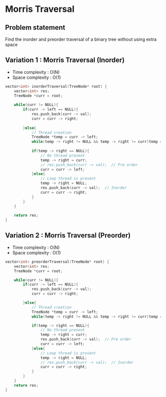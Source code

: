 # Morris Traversal

## Problem statement 

Find the inorder and preorder traversal of a binary tree without using extra space

## Variation 1 : Morris Traversal (Inorder)

- Time complexity : O(N)
- Space complexity : O(1) 

```cpp
vector<int> inorderTraversal(TreeNode* root) {
    vector<int> res;
    TreeNode *curr = root;
    
    while(curr != NULL){
        if(curr -> left == NULL){
            res.push_back(curr -> val);
            curr = curr -> right;
            
        }else{
            // Thread creation
            TreeNode *temp = curr -> left;
            while(temp -> right != NULL && temp -> right != curr)temp = temp -> right;  // Rightmost node on the left subtree
    
            if(temp -> right == NULL){
                // No thread present
                temp -> right = curr;
                // res.push_back(curr -> val);  // Pre order
                curr = curr -> left;
            }else{
                // Loop thread is present
                temp -> right = NULL;
                res.push_back(curr -> val);  // Inorder
                curr = curr -> right;
            }
        }
    }
    
    return res;
}
```

## Variation 2 : Morris Traversal (Preorder)

- Time complexity : O(N)
- Space complexity : O(1) 

```cpp
vector<int> preorderTraversal(TreeNode* root) {
    vector<int> res;
    TreeNode *curr = root;

    while(curr != NULL){
        if(curr -> left == NULL){
            res.push_back(curr -> val);
            curr = curr -> right;

        }else{
            // Thread creation
            TreeNode *temp = curr -> left;
            while(temp -> right != NULL && temp -> right != curr)temp = temp -> right;  // Rightmost node on the left subtree

            if(temp -> right == NULL){
                // No thread present
                temp -> right = curr;
                res.push_back(curr -> val);  // Pre order
                curr = curr -> left;
            }else{
                // Loop thread is present
                temp -> right = NULL;
                // res.push_back(curr -> val);  // Inorder
                curr = curr -> right;
            }
        }
    }
    return res;
}
```